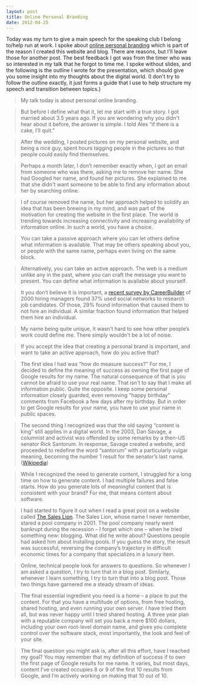 ```yaml
---
layout: post
title: Online Personal Branding
date: 2012-04-25
---
```


Today was my turn to give a main speech for the speaking club I belong to/help run at work. I spoke about [online personal branding](http://en.wikipedia.org/wiki/Personal_branding) which is part of the reason I created this website and blog. There are reasons, but I'll leave those for another post. The best feedback I got was from the timer who was so interested in my talk that he forgot to time me. I spoke without slides, and the following is the outline I wrote for the presentation, which should give you some insight into my thoughts about the digital world. (I don't try to follow the outline exactly, it just forms a guide that I use to help structure my speech and transition between topics.)

> My talk today is about personal online branding.

> But before I define what that it, let me start with a true story. I got married about 3.5 years ago. If you are wondering why you didn't hear about it before, the answer is simple. I told Alex “if there is a cake, I’ll quit.”

> After the wedding, I posted pictures on my personal website, and being a nice guy, spent hours tagging people in the pictures so that people could easily find themselves.

> Perhaps a month later, I don’t remember exactly when, I got an email from someone who was there, asking me to remove her name. She had Googled her name, and found her pictures. She explained to me that she didn't want someone to be able to find any information about her by searching online.

> I of course removed the name, but her approach helped to solidify an idea that has been brewing in my mind, and was part of the motivation for creating the website in the first place. The world is trending towards increasing connectivity and increasing availability of information online. In such a world, you have a choice.

> You can take a passive approach where you can let others define what information is available. That may be others speaking about you, or people with the same name, perhaps even living on the same block.

> Alternatively, you can take an active approach. The web is a medium unlike any in the past, where you can craft the message you want to present. You can define what information is available about yourself.

> It you don’t believe it is important, a [recent survey by CareerBuilder](http://www.careerbuilder.com/JobPoster/Resources/page.aspx?pagever=2012SocialMedia&template=none&sc_cmp2=JP_Infographic_2012SocialMedia) of 2000 hiring managers found 37% used social networks to research job candidates. Of those, 29% found information that caused them to not hire an individual. A similar fraction found information that helped them hire an individual.

> My name being quite unique, it wasn't hard to see how other people’s work could define me. There simply wouldn't be a lot of noise.

> If you accept the idea that creating a personal brand is important, and want to take an active approach, how do you active that?

> The first idea I had was “how do measure success?” For me, I decided to define the meaning of success as owning the first page of Google results for my name. The natural consequence of that is you cannot be afraid to use your real name. That isn't to say that I make all information public. Quite the opposite. I keep some personal information closely guarded, even removing "happy birthday" comments from Facebook a few days after my birthday. But in order to get Google results for your name, you have to use your name in public spaces.

> The second thing I recognized was that the old saying “content is king” still applies in a digital world. In the 2003, Dan Savage, a columnist and activist was offended by some remarks by a then-US senator Rick Santorum. In response, Savage created a website, and proceeded to redefine the word “santorum” with a particularly vulgar meaning, becoming the number 1 result for the senator’s last name. ([Wikipedia](http://en.wikipedia.org/wiki/Campaign_for_%22santorum%22_neologism))

> While I recognized the need to generate content, I struggled for a long time on how to generate content. I had multiple failures and false starts. How do you generate lots of meaningful content that is consistent with your brand? For me, that means content about software.

> I had started to figure it out when I read a great post on a website called [The Sales Lion](http://www.thesaleslion.com/). The Sales Lion, whose name I never remember, stared a pool company in 2001. The pool company nearly went bankrupt during the recession – I forget which one – when he tried something new: blogging. What did he write about? Questions people had asked him about installing pools. If you guess the story, the result was successful, reversing the company’s trajectory in difficult economic times for a company that specializes in a luxury item.

> Online, technical people look for answers to questions. So whenever I am asked a question, I try to turn that in a blog post. Similarly, whenever I learn something, I try to turn that into a blog post. Those two things have garnered me a steady stream of ideas.

> The final essential ingredient you need is a home – a place to put the content. For that you have a multitude of options, from free hosting, shared hosting, and even running your own server. I have tried them all, but was never happy until I tried shared hosting. A three year plan with a reputable company will set you back a mere $100 dollars, including your own root-level domain name, and gives you complete control over the software stack, most importantly, the look and feel of your site.

> The final question you might ask is, after all this effort, have I reached my goal? You may remember that my definition of success if to own the first page of Google results for me name. It varies, but most days, content I’ve created occupies 8 or 9 of the first 10 results from Google, and I’m actively working on making that 10 out of 10.